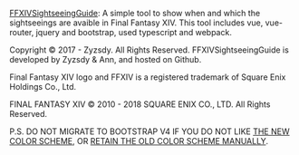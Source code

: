 [FFXIVSightseeingGuide](https://zyzsdy.github.io/FFXIVSightseeingGuide/#/): A simple tool to show when and which the sightseeings are avaible in Final Fantasy XIV. This tool includes vue, vue-router, jquery and bootstrap, used typescript and webpack.

Copyright © 2017 - Zyzsdy. All Rights Reserved. FFXIVSightseeingGuide is developed by Zyzsdy & Ann, and hosted on Github. 

Final Fantasy XIV logo and FFXIV is a registered trademark of Square Enix Holdings Co., Ltd.

FINAL FANTASY XIV © 2010 - 2018 SQUARE ENIX CO., LTD. All Rights Reserved.

P.S. DO NOT MIGRATE TO BOOTSTRAP V4 IF YOU DO NOT LIKE [THE NEW COLOR SCHEME](https://getbootstrap.com/docs/4.1/utilities/colors/), OR [RETAIN THE OLD COLOR SCHEME MANUALLY](https://github.com/AnnAngela/FFXIVSightseeingGuide/blob/master/src/components/home.vue#L65-L149).